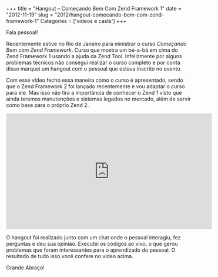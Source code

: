+++
title = "Hangout – Começando Bem Com Zend Framework 1"
date = "2012-11-19"
slug = "2012/hangout-comecando-bem-com-zend-framework-1"
Categories = ['vídeos e casts']
+++

<p>Fala pessoal!</p>

<p>Recentemente estive no Rio de Janeiro para ministrar o curso <em>Começando Bem com Zend Framework</em>. Curso que mostra um bé-a-bá em cima do Zend Framework 1 usando a ajuda da Zend Tool. Infelizmente por alguns problemas técnicos não consegui realizar o curso completo e por conta disso marquei um hangout com o pessoal que estava inscrito no evento.</p>

<p>Com esse vídeo fecho essa maneira como o curso é apresentado, sendo que o Zend Framework 2 foi lançado recentemente e vou adaptar o curso para ele. Mas isso não tira a importância de conhecer o Zend 1 visto que ainda teremos manutenções e sistemas legados no mercado, além de servir como base para o próprio Zend 2.</p>
<!--more-->
<iframe width="560" height="315" src="https://www.youtube.com/embed/pJgdn3OG4OI" frameborder="0" allowfullscreen></iframe>

<p>O hangout foi realizado junto com um chat onde o pessoal interagiu, fez perguntas e deu sua opinião. Executei os códigos ao vivo, o que gerou problemas que foram interessantes para o aprendizado do pessoal. O resultado de tudo isso você confere no vídeo acima.</p>

<p>Grande Abraço!</p>
